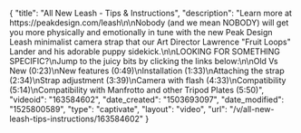 {
    "title": "All New Leash - Tips & Instructions",
    "description": "Learn more at https:\/\/peakdesign.com\/leash\n\nNobody (and we mean NOBODY) will get you more physically and emotionally in tune with the new Peak Design Leash minimalist camera strap that our Art Director Lawrence \"Fruit Loops\" Lander and his adorable puppy sidekick.\n\nLOOKING FOR SOMETHING SPECIFIC?\nJump to the juicy bits by clicking the links below:\n\nOld Vs New (0:23)\nNew features (0:49)\nInstallation (1:33)\nAttaching the strap (2:34)\nStrap adjustment (3:39)\nCamera with flash (4:33)\nCompatibility (5:14)\nCompatibility with Manfrotto and other Tripod Plates (5:50)",
    "videoid": "163584602",
    "date_created": "1503693097",
    "date_modified": "1525800589",
    "type": "captivate",
    "layout": "video",
    "url": "\/v\/all-new-leash-tips-instructions\/163584602"
}